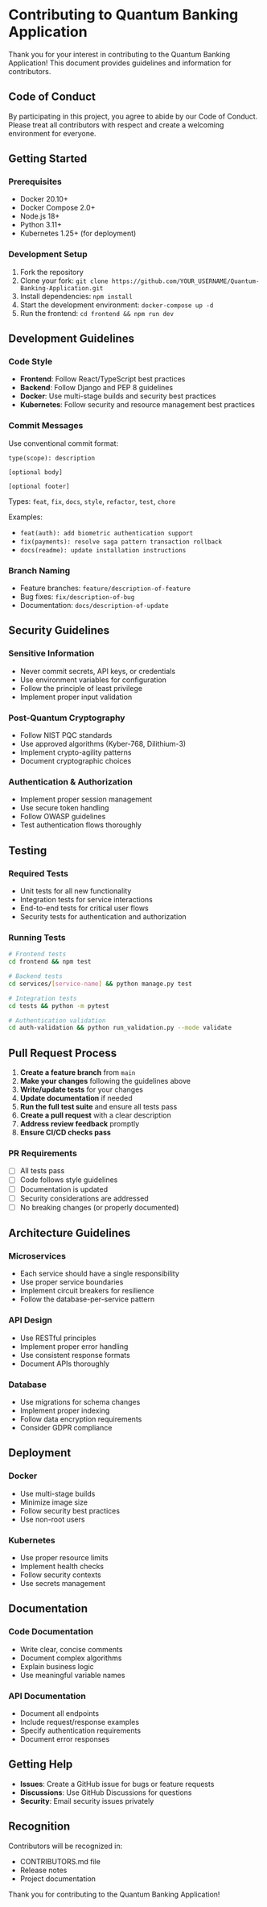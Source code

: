 # Contributing to Quantum Banking Application

Thank you for your interest in contributing to the Quantum Banking Application! This document provides guidelines and information for contributors.

## Code of Conduct

By participating in this project, you agree to abide by our Code of Conduct. Please treat all contributors with respect and create a welcoming environment for everyone.

## Getting Started

### Prerequisites
- Docker 20.10+
- Docker Compose 2.0+
- Node.js 18+
- Python 3.11+
- Kubernetes 1.25+ (for deployment)

### Development Setup
1. Fork the repository
2. Clone your fork: `git clone https://github.com/YOUR_USERNAME/Quantum-Banking-Application.git`
3. Install dependencies: `npm install`
4. Start the development environment: `docker-compose up -d`
5. Run the frontend: `cd frontend && npm run dev`

## Development Guidelines

### Code Style
- **Frontend**: Follow React/TypeScript best practices
- **Backend**: Follow Django and PEP 8 guidelines
- **Docker**: Use multi-stage builds and security best practices
- **Kubernetes**: Follow security and resource management best practices

### Commit Messages
Use conventional commit format:
```
type(scope): description

[optional body]

[optional footer]
```

Types: `feat`, `fix`, `docs`, `style`, `refactor`, `test`, `chore`

Examples:
- `feat(auth): add biometric authentication support`
- `fix(payments): resolve saga pattern transaction rollback`
- `docs(readme): update installation instructions`

### Branch Naming
- Feature branches: `feature/description-of-feature`
- Bug fixes: `fix/description-of-bug`
- Documentation: `docs/description-of-update`

## Security Guidelines

### Sensitive Information
- Never commit secrets, API keys, or credentials
- Use environment variables for configuration
- Follow the principle of least privilege
- Implement proper input validation

### Post-Quantum Cryptography
- Follow NIST PQC standards
- Use approved algorithms (Kyber-768, Dilithium-3)
- Implement crypto-agility patterns
- Document cryptographic choices

### Authentication & Authorization
- Implement proper session management
- Use secure token handling
- Follow OWASP guidelines
- Test authentication flows thoroughly

## Testing

### Required Tests
- Unit tests for all new functionality
- Integration tests for service interactions
- End-to-end tests for critical user flows
- Security tests for authentication and authorization

### Running Tests
```bash
# Frontend tests
cd frontend && npm test

# Backend tests
cd services/[service-name] && python manage.py test

# Integration tests
cd tests && python -m pytest

# Authentication validation
cd auth-validation && python run_validation.py --mode validate
```

## Pull Request Process

1. **Create a feature branch** from `main`
2. **Make your changes** following the guidelines above
3. **Write/update tests** for your changes
4. **Update documentation** if needed
5. **Run the full test suite** and ensure all tests pass
6. **Create a pull request** with a clear description
7. **Address review feedback** promptly
8. **Ensure CI/CD checks pass**

### PR Requirements
- [ ] All tests pass
- [ ] Code follows style guidelines
- [ ] Documentation is updated
- [ ] Security considerations are addressed
- [ ] No breaking changes (or properly documented)

## Architecture Guidelines

### Microservices
- Each service should have a single responsibility
- Use proper service boundaries
- Implement circuit breakers for resilience
- Follow the database-per-service pattern

### API Design
- Use RESTful principles
- Implement proper error handling
- Use consistent response formats
- Document APIs thoroughly

### Database
- Use migrations for schema changes
- Implement proper indexing
- Follow data encryption requirements
- Consider GDPR compliance

## Deployment

### Docker
- Use multi-stage builds
- Minimize image size
- Follow security best practices
- Use non-root users

### Kubernetes
- Use proper resource limits
- Implement health checks
- Follow security contexts
- Use secrets management

## Documentation

### Code Documentation
- Write clear, concise comments
- Document complex algorithms
- Explain business logic
- Use meaningful variable names

### API Documentation
- Document all endpoints
- Include request/response examples
- Specify authentication requirements
- Document error responses

## Getting Help

- **Issues**: Create a GitHub issue for bugs or feature requests
- **Discussions**: Use GitHub Discussions for questions
- **Security**: Email security issues privately

## Recognition

Contributors will be recognized in:
- CONTRIBUTORS.md file
- Release notes
- Project documentation

Thank you for contributing to the Quantum Banking Application!